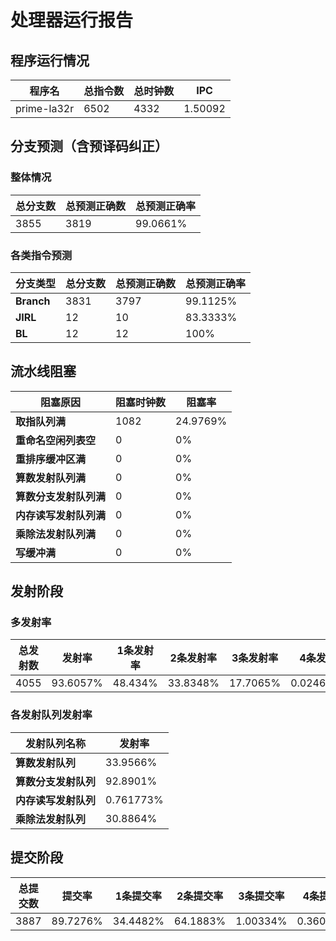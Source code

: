 # 处理器运行报告
## 程序运行情况
|程序名|总指令数|总时钟数|IPC|
|---|---|---|---|
|prime-la32r|6502|4332|1.50092|

## 分支预测（含预译码纠正）
### 整体情况
|总分支数|总预测正确数|总预测正确率|
|---|---|---|
|3855|3819|99.0661%|

### 各类指令预测
|分支类型|总分支数|总预测正确数|总预测正确率|
|---|---|---|---|
|**Branch**| 3831 | 3797 | 99.1125%|
|**JIRL**| 12 | 10 | 83.3333%|
|**BL**| 12 | 12 | 100%|

## 流水线阻塞
|阻塞原因|阻塞时钟数|阻塞率|
|---|---|---|
|**取指队列满**| 1082 | 24.9769%|
|**重命名空闲列表空**|0 | 0%|
|**重排序缓冲区满**|0 | 0%|
|**算数发射队列满**|0 | 0%|
|**算数分支发射队列满**|0 | 0%|
|**内存读写发射队列满**|0 | 0%|
|**乘除法发射队列满**|0 | 0%|
|**写缓冲满**|0 | 0%|

## 发射阶段
### 多发射率
|总发射数|发射率|1条发射率|2条发射率|3条发射率|4条发射率|
|---|---|---|---|---|---|
|4055|93.6057%|48.434%|33.8348%|17.7065%|0.0246609%|

### 各发射队列发射率
|发射队列名称|发射率|
|---|---|
|**算数发射队列**|33.9566%|
|**算数分支发射队列**|92.8901%|
|**内存读写发射队列**|0.761773%|
|**乘除法发射队列**|30.8864%|

## 提交阶段
|总提交数|提交率|1条提交率|2条提交率|3条提交率|4条提交率|
|---|---|---|---|---|---|
|3887|89.7276%|34.4482%|64.1883%|1.00334%|0.360175%|
